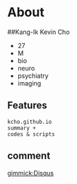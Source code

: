 About
=====

##Kang-Ik Kevin Cho

- 27
- M
- bio
- neuro
- psychiatry
- imaging

Features
--------

    kcho.github.io
    summary +
    codes & scripts

comment
--------

[gimmick:Disqus](kcho)
